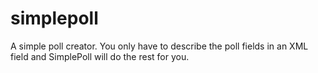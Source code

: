 simplepoll
==========

A simple poll creator. You only have to describe the poll fields in an XML field and SimplePoll will do the rest for you.
